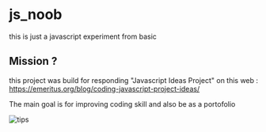# js_noob
this is just a javascript experiment from basic

## Mission ?
this project was build for responding "Javascript Ideas Project" on this web :
https://emeritus.org/blog/coding-javascript-project-ideas/

The main goal is for improving coding skill and also be as a portofolio

![tips](https://github.com/wikomoko/js_noob/assets/61697475/4fb3d23b-8bdf-4a59-93b2-cbbb822a9b46)
